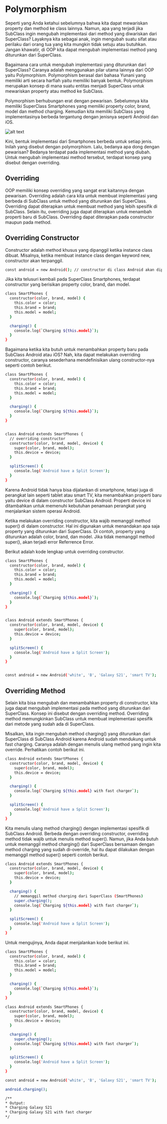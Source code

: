 # Polymorphism

Seperti yang Anda ketahui sebelumnya bahwa kita dapat mewariskan property dan method ke class lainnya. Namun, apa yang terjadi jika SubClass ingin mengubah implementasi dari method yang diwariskan dari SuperClass? Layaknya kita sebagai anak, ingin mengubah suatu sifat atau perilaku dari orang tua yang kita mungkin tidak setuju atau butuhkan. Jangan khawatir, di OOP kita dapat mengubah implementasi method yang diturunkan dari SuperClass.

Bagaimana cara untuk mengubah implementasi yang diturunkan dari SuperClass? Caranya adalah menggunakan pilar utama lainnya dari OOP yaitu Polymorphism. Polymorphism berasal dari bahasa Yunani yang memiliki arti secara harfiah yaitu memiliki banyak bentuk. Polymorphism merupakan konsep di mana suatu entitas menjadi SuperClass untuk mewariskan property atau method ke SubClass.

Polymorphism berhubungan erat dengan pewarisan. Sebelumnya kita memiliki SuperClass Smartphones yang memiliki property color, brand, model dan method charging. Kemudian kita memiliki SubClass yang implementasinya berbeda tergantung dengan jenisnya seperti Android dan iOS.

![alt text](image-5.png)

Kini, bentuk implementasi dari Smartphones berbeda untuk setiap jenis. Inilah yang disebut dengan polymorphism. Lalu, bedanya apa dong dengan pewarisan? Bedanya terdapat pada implementasi method yang diubah. Untuk mengubah implementasi method tersebut, terdapat konsep yang disebut dengan overriding.

## Overriding

OOP memiliki konsep overriding yang sangat erat kaitannya dengan pewarisan. Overriding adalah cara kita untuk membuat implementasi yang berbeda di SubClass untuk method yang diturunkan dari SuperClass. Overriding dapat diterapkan untuk membuat method yang lebih spesifik di SubClass. Selain itu, overriding juga dapat diterapkan untuk menambah properti baru di SubClass. Overriding dapat diterapkan pada constructor maupun pada method.

## Overriding Constructor

Constructor adalah method khusus yang dipanggil ketika instance class dibuat. Misalnya, ketika membuat instance class dengan keyword new, constructor akan terpanggil.

```bash
const android = new Android(); // constructor di class Android akan dipanggil.
```

Jika kita telusuri kembali pada SuperClass Smartphones, terdapat constructor yang berisikan property color, brand, dan model.

```bash
class SmartPhones {
  constructor(color, brand, model) {
    this.color = color;
    this.brand = brand;
    this.model = model;
  }

  charging() {
    console.log(`Charging ${this.model}`);
  }
}
```

Bagaimana ketika kita butuh untuk menambahkan property baru pada SubClass Android atau iOS? Nah, kita dapat melakukan overriding constructor, caranya sesederhana mendefinisikan ulang constructor-nya seperti contoh berikut.

```bash
class SmartPhones {
  constructor(color, brand, model) {
    this.color = color;
    this.brand = brand;
    this.model = model;
  }

  charging() {
    console.log(`Charging ${this.model}`);
  }
}


class Android extends SmartPhones {
  // overriding constructor
  constructor(color, brand, model, device) {
    super(color, brand, model);
    this.device = device;
  }

  splitScreen() {
    console.log('Android have a Split Screen');
  }
}
```

Karena Android tidak hanya bisa dijalankan di smartphone, tetapi juga di perangkat lain seperti tablet atau smart TV, kita menambahkan properti baru yaitu device di dalam constructor SubClass Android. Properti device ini ditambahkan untuk memenuhi kebutuhan penamaan perangkat yang menjalankan sistem operasi Android.

Ketika melakukan overriding constructor, kita wajib memanggil method super() di dalam constructor. Hal ini digunakan untuk menandakan apa saja property yang diturunkan dari SuperClass. Di contoh, property yang diturunkan adalah color, brand, dan model. Jika tidak memanggil method super(), akan terjadi error Referrence Error.

Berikut adalah kode lengkap untuk overriding constructor.

```bash
class SmartPhones {
  constructor(color, brand, model) {
    this.color = color;
    this.brand = brand;
    this.model = model;
  }

  charging() {
    console.log(`Charging ${this.model}`);
  }
}


class Android extends SmartPhones {
  constructor(color, brand, model, device) {
    super(color, brand, model);
    this.device = device;
  }

  splitScreen() {
    console.log('Android have a Split Screen');
  }
}


const android = new Android('white', 'B', 'Galaxy S21', 'smart TV');
```

## Overriding Method

Selain kita bisa mengubah dan menambahkan property di constructor, kita juga dapat mengubah implementasi pada method yang diturunkan dari SuperClass. Konsep ini disebut dengan overriding method. Overriding method memungkinkan SubClass untuk membuat implementasi spesifik dari metode yang sudah ada di SuperClass.

Misalkan, kita ingin mengubah method charging() yang diturunkan dari SuperClass di SubClass Android karena Android sudah mendukung untuk fast charging. Caranya adalah dengan menulis ulang method yang ingin kita override. Perhatikan contoh berikut ini.

```bash
class Android extends SmartPhones {
  constructor(color, brand, model, device) {
    super(color, brand, model);
    this.device = device;
  }

  charging() {
    console.log(`Charging ${this.model} with fast charger`);
  }

  splitScreen() {
    console.log('Android have a Split Screen');
  }
}
```

Kita menulis ulang method charging() dengan implementasi spesifik di SubClass Android. Berbeda dengan overriding constructor, overriding method tidak wajib untuk menulis method super(). Namun, jika Anda butuh untuk memanggil method charging() dari SuperClass bersamaan dengan method charging yang sudah di-override, hal itu dapat dilakukan dengan memanggil method super() seperti contoh berikut.

```bash
class Android extends SmartPhones {
  constructor(color, brand, model, device) {
    super(color, brand, model);
    this.device = device;
  }

  charging() {
    // memanggil method charging dari SuperClass (SmartPhones)
    super.charging();
    console.log(`Charging ${this.model} with fast charger`);
  }

  splitScreen() {
    console.log('Android have a Split Screen');
  }
}
```

Untuk mengujinya, Anda dapat menjalankan kode berikut ini.

```bash
class SmartPhones {
  constructor(color, brand, model) {
    this.color = color;
    this.brand = brand;
    this.model = model;
  }

  charging() {
    console.log(`Charging ${this.model}`);
  }
}

class Android extends SmartPhones {
  constructor(color, brand, model, device) {
    super(color, brand, model);
    this.device = device;
  }

  charging() {
    super.charging();
    console.log(`Charging ${this.model} with fast charger`);
  }

  splitScreen() {
    console.log('Android have a Split Screen');
  }
}

const android = new Android('white', 'B', 'Galaxy S21', 'smart TV');

android.charging();

/**
* Output:
* Charging Galaxy S21
* Charging Galaxy S21 with fast charger
*/
```
